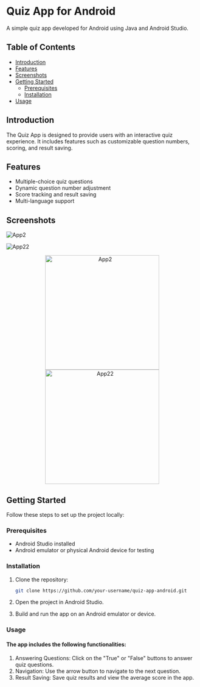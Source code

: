 # Quiz App for Android

A simple quiz app developed for Android using Java and Android Studio.

## Table of Contents

- [Introduction](#introduction)
- [Features](#features)
- [Screenshots](#screenshots)
- [Getting Started](#getting-started)
  - [Prerequisites](#prerequisites)
  - [Installation](#installation)
- [Usage](#usage)


## Introduction

The Quiz App is designed to provide users with an interactive quiz experience. It includes features such as customizable question numbers, scoring, and result saving.

## Features

- Multiple-choice quiz questions
- Dynamic question number adjustment
- Score tracking and result saving
- Multi-language support

## Screenshots
![App2](https://github.com/Alihazrati99/Quiz-app/assets/156400087/00077437-d6c3-43f7-8403-4e1efa243b58)

![App22](https://github.com/Alihazrati99/Quiz-app/assets/156400087/0252e3e5-506b-4957-97a6-e06e4ddb81ec)


<p align="center">
  <img src="https://github.com/Alihazrati99/Quiz-app/assets/156400087/e1a487e5-c2aa-47a2-83d0-91ef26d7f274.jpg" width="300" alt="App2">
  <img src="https://github.com/Alihazrati99/Quiz-app/assets/156400087/fd43e181-0be7-4644-9e39-79b22ce2a9a0.jpg" width="300" alt="App22">
</p>







## Getting Started

Follow these steps to set up the project locally:

### Prerequisites

- Android Studio installed
- Android emulator or physical Android device for testing

### Installation

1. Clone the repository:

   ```bash
   git clone https://github.com/your-username/quiz-app-android.git

1. Open the project in Android Studio.

2. Build and run the app on an Android emulator or device.

### Usage

#### The app includes the following functionalities:
1. Answering Questions: Click on the "True" or "False" buttons to answer quiz questions.
2. Navigation: Use the arrow button to navigate to the next question.
3. Result Saving: Save quiz results and view the average score in the app.
